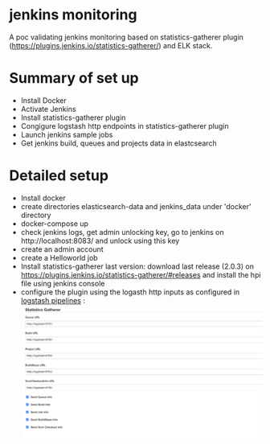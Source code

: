 # jenkins monitoring
A poc validating jenkins monitoring based on statistics-gatherer plugin (https://plugins.jenkins.io/statistics-gatherer/) and ELK stack.


# Summary of set up
+ Install Docker
+ Activate Jenkins
+ Install statistics-gatherer plugin
+ Congigure logstash http endpoints in statistics-gatherer plugin
+ Launch jenkins sample jobs
+ Get jenkins build, queues and projects data in elastcsearch

# Detailed setup 
+ Install docker
+ create directories elasticsearch-data and jenkins_data under 'docker' directory
+ docker-compose up
+ check jenkins logs, get admin unlocking key, go to jenkins on http://localhost:8083/ and unlock using this key
+ create an admin account
+ create a Helloworld job
+ Install statistics-gatherer last version: download last release (2.0.3) on https://plugins.jenkins.io/statistics-gatherer/#releases and install the hpi file using jenkins console
+ configure the plugin using the logasth http inputs as configured in [logstash pipelines](docker/logstash/pipeline) : ![Gatherer plugin config](images/gatherer-plugin-config.png)
